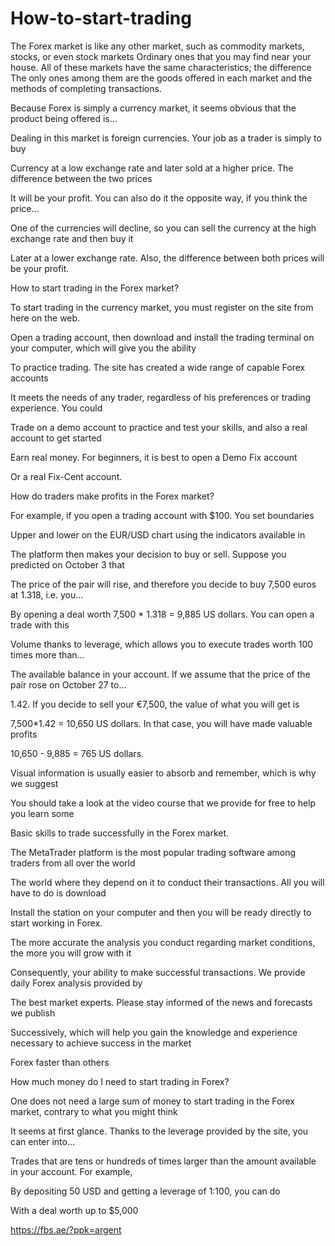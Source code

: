 # How-to-start-trading
The Forex market is like any other market, such as commodity markets, stocks, or even stock markets   Ordinary ones that you may find near your house. All of these markets have the same characteristics; the difference
The only ones among them are the goods offered in each market and the methods of completing transactions.

Because Forex is simply a currency market, it seems obvious that the product being offered is...

 Dealing in this market is foreign currencies. Your job as a trader is simply to buy

 Currency at a low exchange rate and later sold at a higher price. The difference between the two prices

 It will be your profit. You can also do it the opposite way, if you think the price...

 One of the currencies will decline, so you can sell the currency at the high exchange rate and then buy it

 Later at a lower exchange rate. Also, the difference between both prices will be your profit.

How to start trading in the Forex market?

To start trading in the currency market, you must register on the site from here on the web.

 Open a trading account, then download and install the trading terminal on your computer, which will give you the ability

 To practice trading. The site has created a wide range of capable Forex accounts

 It meets the needs of any trader, regardless of his preferences or trading experience. You could

 Trade on a demo account to practice and test your skills, and also a real account to get started

 Earn real money. For beginners, it is best to open a Demo Fix account

 Or a real Fix-Cent account.

How do traders make profits in the Forex market?

For example, if you open a trading account with $100. You set boundaries

 Upper and lower on the EUR/USD chart using the indicators available in

 The platform then makes your decision to buy or sell. Suppose you predicted on October 3 that

 The price of the pair will rise, and therefore you decide to buy 7,500 euros at 1.318, i.e. you...

 By opening a deal worth 7,500 * 1.318 = 9,885 US dollars. You can open a trade with this

 Volume thanks to leverage, which allows you to execute trades worth 100 times more than...

 The available balance in your account. If we assume that the price of the pair rose on October 27 to...

 1.42. If you decide to sell your €7,500, the value of what you will get is

 7,500*1.42 = 10,650 US dollars. In that case, you will have made valuable profits

 10,650 - 9,885 = 765 US dollars.

Visual information is usually easier to absorb and remember, which is why we suggest

 You should take a look at the video course that we provide for free to help you learn some

 Basic skills to trade successfully in the Forex market.

The MetaTrader platform is the most popular trading software among traders from all over the world

 The world where they depend on it to conduct their transactions. All you will have to do is download

 Install the station on your computer and then you will be ready directly to start working in Forex.

The more accurate the analysis you conduct regarding market conditions, the more you will grow with it

 Consequently, your ability to make successful transactions. We provide daily Forex analysis provided by

 The best market experts. Please stay informed of the news and forecasts we publish

 Successively, which will help you gain the knowledge and experience necessary to achieve success in the market

 Forex faster than others

How much money do I need to start trading in Forex?

One does not need a large sum of money to start trading in the Forex market, contrary to what you might think

 It seems at first glance. Thanks to the leverage provided by the site, you can enter into...

 Trades that are tens or hundreds of times larger than the amount available in your account. For example,

 By depositing 50 USD and getting a leverage of 1:100, you can do

 With a deal worth up to $5,000

 https://fbs.ae/?ppk=argent
